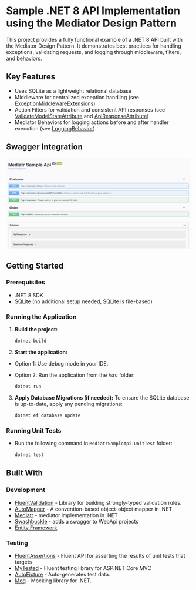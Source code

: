 # Sample .NET 8 API Implementation using the Mediator Design Pattern

This project provides a fully functional example of a .NET 8 API built with the Mediator Design Pattern. It demonstrates best practices for handling exceptions, validating requests, and logging through middleware, filters, and behaviors.

## Key Features
- Uses SQLite as a lightweight relational database
- Middleware for centralized exception handling (see [ExceptionMiddlewareExtensions](https://github.com/salihigde/mediatr-sample-api/blob/master/src/Middleware/Extensions/ExceptionMiddlewareExtensions.cs))
- Action Filters for validation and consistent API responses (see [ValidateModelStateAttribute](https://github.com/salihigde/mediatr-sample-api/blob/master/src/Filters/ValidateModelStateAttribute.cs) and [ApiResponseAttribute](https://github.com/salihigde/mediatr-sample-api/blob/master/src/Filters/ApiResponseAttribute.cs))
- Mediator Behaviors for logging actions before and after handler execution (see [LoggingBehavior](https://github.com/salihigde/mediatr-sample-api/blob/master/src/Handlers/Behaviors/LoggingBehavior.cs))

## Swagger Integration
![Swagger](swagger.png)

## Getting Started

### Prerequisites
- .NET 8 SDK
- SQLite (no additional setup needed, SQLite is file-based)

### Running the Application
1. **Build the project:**
   
   ```bash
   dotnet build
   ```
2. **Start the application:**
- Option 1: Use debug mode in your IDE.
- Option 2: Run the application from the /src folder:
  
  ```bash
  dotnet run
  ```

3. **Apply Database Migrations (if needed):** To ensure the SQLite database is up-to-date, apply any pending migrations:
   
   ```bash
   dotnet ef database update
    ```
   

### Running Unit Tests
- Run the following command in `MediatrSampleApi.UnitTest` folder:

    ```bash
    dotnet test
    ```

## Built With

### Development
- [FluentValidation](https://github.com/JeremySkinner/FluentValidation) - Library for building strongly-typed validation rules.
- [AutoMapper](https://github.com/AutoMapper/AutoMapper) - A convention-based object-object mapper in .NET
- [Mediatr](https://github.com/jbogard/MediatR) - mediator implementation in .NET
- [Swashbuckle](https://github.com/domaindrivendev/Swashbuckle) - adds a swagger to WebApi projects
- [Entity Framework](https://github.com/aspnet/EntityFrameworkCore)

### Testing
- [FluentAssertions](https://github.com/fluentassertions/fluentassertions) - Fluent API for asserting the results of unit tests that targets
- [MyTested](https://github.com/ivaylokenov/MyTested.AspNetCore.Mvc) - Fluent testing library for ASP.NET Core MVC
- [AutoFixture](https://github.com/AutoFixture/AutoFixture) - Auto-generates test data.
- [Moq](https://github.com/moq/moq4) - Mocking library for .NET.

